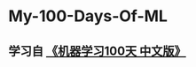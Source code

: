 # My-100-Days-Of-ML

## 学习自 [《机器学习100天 中文版》](https://github.com/Avik-Jain/100-Days-of-ML-Code-Chinese-Version)

